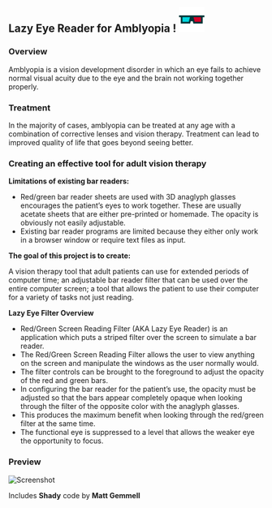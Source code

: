 ## Lazy Eye Reader for Amblyopia !  <img src="Lazy_Eye_254.icns" height ="50" alt="Cool Shades"/>

### Overview<br/>
Amblyopia is a vision development disorder in which an eye fails to achieve normal visual acuity due to the eye and the brain not working together properly.

### Treatment<br/>
In the majority of cases, amblyopia can be treated at any age with a combination of corrective lenses and vision therapy.  Treatment can lead to improved quality of life that goes beyond seeing better.

### Creating an effective tool for adult vision therapy

**Limitations of existing bar readers:**
* Red/green bar reader sheets are used with 3D anaglyph glasses encourages the patient’s eyes to work together.  These are usually acetate sheets that are either pre-printed or homemade.  The opacity is obviously not easily adjustable.
* Existing bar reader programs are limited because they either only work in a browser window or require text files as input.

**The goal of this project is to create:**

A vision therapy tool that adult patients can use for extended periods of computer time;
an adjustable bar reader filter that can be used over the entire computer screen;
a tool that allows the patient to use their computer for a variety of tasks not just reading. 

**Lazy Eye Filter Overview**<br/>
* Red/Green Screen Reading Filter (AKA Lazy Eye Reader) is an application which puts a striped filter over the screen to simulate a bar reader.
* The Red/Green Screen Reading Filter allows the user to view anything on the screen and manipulate the windows as the user normally would.  
* The filter controls can be brought to the foreground to adjust the opacity of the red and green bars.  
* In  configuring the bar reader for the patient’s use, the opacity must be adjusted so that the bars appear completely opaque when looking through the filter of the opposite color with the anaglyph glasses.  
* This produces the maximum benefit when looking through the red/green filter at the same time.  
* The functional eye is suppressed to a level that allows the weaker eye the opportunity to focus.

### Preview
<img src="Light shades.png" height="400" alt="Screenshot"/>

Includes **Shady** code by **Matt Gemmell**
